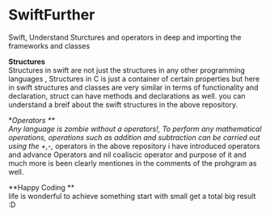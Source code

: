 SwiftFurther
============

Swift, Understand Sturctures and operators in deep and importing the frameworks and classes


**Structures**  
Structures in swift are not just the structures in any other programming languages , Structures in C is just a container of certain properties
but here in swift structures and classes are very similar in terms of functionality and declaration, struct can have methods and declarations as well.
you can understand a breif about the swift structures in the above repository.  

**Operators **  
Any language is zombie without a operators!, To perform any mathematical operations, operations such as addition and subtraction can be carried out  
using the +,-,* operators in the above repository i have introduced operators and advance Operators and nil coaliscic operator and purpose of it and 
much more is been clearly mentiones in the comments of the prohgram as well. 


**Happy Coding **  
life is wonderful to achieve something start with small get a total big result :D 
